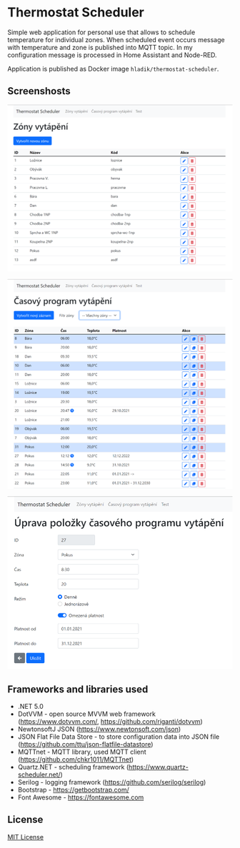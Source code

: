 # Thermostat Scheduler

Simple web application for personal use that allows to schedule temperature for individual zones. When scheduled event occurs message with temperature and zone is published into MQTT topic. In my configuration message is processed in Home Assistant and Node-RED.

Application is published as Docker image `hladik/thermostat-scheduler`.

## Screenshosts

![Zone list](doc/zone-list.png)

![Event list](doc/event-list.png)

![Event detail](doc/event-detail.png)

## Frameworks and libraries used

- .NET 5.0
- DotVVM - open source MVVM web framework (https://www.dotvvm.com/, https://github.com/riganti/dotvvm)
- NewtonsoftJ JSON (https://www.newtonsoft.com/json)
- JSON Flat File Data Store - to store configuration data into JSON file (https://github.com/ttu/json-flatfile-datastore)
- MQTTnet - MQTT library, used MQTT client (https://github.com/chkr1011/MQTTnet)
- Quartz.NET - scheduling framework (https://www.quartz-scheduler.net/)
- Serilog - logging framework (https://github.com/serilog/serilog)
- Bootstrap - https://getbootstrap.com/
- Font Awesome - https://fontawesome.com

## License
[MIT License](LICENSE)
